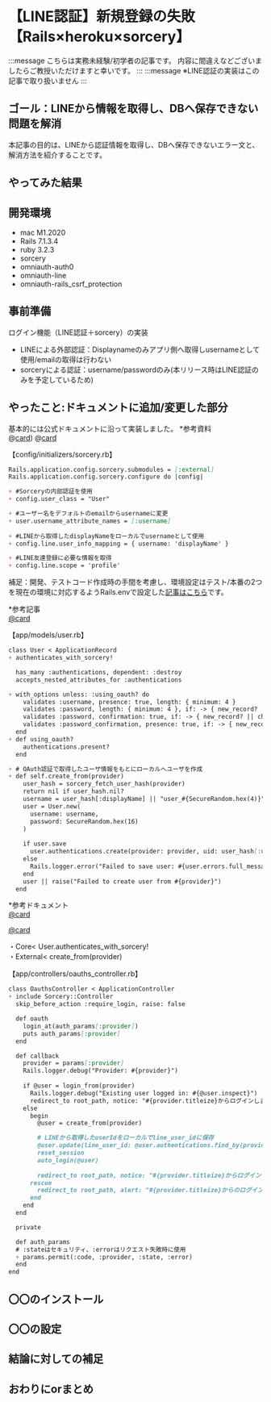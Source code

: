 【LINE認証】新規登録の失敗 【Rails×heroku×sorcery】
===
:::message
こちらは実務未経験/初学者の記事です。
内容に間違えなどございましたらご教授いただけますと幸いです。
:::
:::message
※LINE認証の実装はこの記事で取り扱いません
:::

## ゴール：LINEから情報を取得し、DBへ保存できない問題を解消
<!-- どんな目的で、何をしたのかを分かりやすく簡潔に書きます。 -->

本記事の目的は、LINEから認証情報を取得し、DBへ保存できないエラー文と、解消方法を紹介することです。<br>



## やってみた結果
<!-- やってみて自分がどうなったか。さらには、この記事を読んだ人がどうなるのかを書きます。 -->


## 開発環境
- mac M1.2020
- Rails 7.1.3.4
- ruby 3.2.3
- sorcery
- omniauth-auth0
- omniauth-line
- omniauth-rails_csrf_protection

## 事前準備
ログイン機能（LINE認証＋sorcery）の実装
- LINEによる外部認証：Displaynameのみアプリ側へ取得しusernameとして使用/emailの取得は行わない
- sorceryによる認証：username/passwordのみ(本リリース時はLINE認証のみを予定しているため)

## やったこと:ドキュメントに追加/変更した部分
<!-- 実際にやったことを書いていきます。 -->
基本的には公式ドキュメントに沿って実装しました。
*参考資料<br>
  @[card](https://github.com/Sorcery/sorcery/wiki/External))
  @[card]()

【config/initializers/sorcery.rb】
```md
Rails.application.config.sorcery.submodules = [:external]
Rails.application.config.sorcery.configure do |config|

+ #Sorceryの内部認証を使用
+ config.user_class = "User"

+ #ユーザー名をデフォルトのemailからusernameに変更
+ user.username_attribute_names = [:username]
  
+ #LINEから取得したdisplayNameをローカルでusernameとして使用
+ config.line.user_info_mapping = { username: 'displayName' }

+ #LINE友達登録に必要な情報を取得
+ config.line.scope = 'profile'
```
補足：開発、テストコード作成時の手間を考慮し、環境設定はテスト/本番の2つを現在の環境に対応するようRails.envで設定した[記事はこちら](https://zenn.dev/yuuka3028/articles/da8bb63c858873)です。

*参考記事<br>
[@card](https://developers.line.biz/ja/docs/line-login/integrate-line-login/#scopes)

【app/models/user.rb】
```md
class User < ApplicationRecord
+ authenticates_with_sorcery!

  has_many :authentications, dependent: :destroy
  accepts_nested_attributes_for :authentications

+ with_options unless: :using_oauth? do
    validates :username, presence: true, length: { minimum: 4 }
    validates :password, length: { minimum: 4 }, if: -> { new_record? || changes[:crypted_password] }
    validates :password, confirmation: true, if: -> { new_record? || changes[:crypted_password] }
    validates :password_confirmation, presence: true, if: -> { new_record? || changes[:crypted_password] }
  end
+ def using_oauth?
    authentications.present?
  end

+ # OAuth認証で取得したユーザ情報をもとにローカルへユーザを作成
+ def self.create_from(provider)
    user_hash = sorcery_fetch_user_hash(provider)
    return nil if user_hash.nil?
    username = user_hash[:displayName] || "user_#{SecureRandom.hex(4)}"
    user = User.new(
      username: username,
      password: SecureRandom.hex(16)
    )
  
    if user.save
      user.authentications.create(provider: provider, uid: user_hash[:userId])
    else
      Rails.logger.error("Failed to save user: #{user.errors.full_messages.join(", ")}")
    end
    user || raise("Failed to create user from #{provider}")
  end
```
*参考ドキュメント<br>
[@card](https://api.rubyonrails.org/v6.1/classes/Object.html#method-i-with_options)

[@card](https://github.com/Sorcery/sorcery)

・Core< User.authenticates_with_sorcery!<br>
・External< create_from(provider)

【app/controllers/oauths_controller.rb】
```md
class OauthsController < ApplicationController
+ include Sorcery::Controller
  skip_before_action :require_login, raise: false

  def oauth
    login_at(auth_params[:provider])
    puts auth_params[:provider]
  end

  def callback
    provider = params[:provider]
    Rails.logger.debug("Provider: #{provider}")
    
    if @user = login_from(provider)
      Rails.logger.debug("Existing user logged in: #{@user.inspect}")
      redirect_to root_path, notice: "#{provider.titleize}からログインしました!"
    else
      begin
        @user = create_from(provider)

        # LINEから取得したuserIdをローカルでline_user_idに保存
        @user.update(line_user_id: @user.authentications.find_by(provider: provider).uid)
        reset_session
        auto_login(@user)
  
        redirect_to root_path, notice: "#{provider.titleize}からログインしました!"
      rescue
        redirect_to root_path, alert: "#{provider.titleize}からのログインに失敗しました!"
      end
    end
  end

  private

  def auth_params
  # :stateはセキュリティ、:errorはリクエスト失敗時に使用
  + params.permit(:code, :provider, :state, :error)
  end
end
```

## 〇〇のインストール
<!-- まず、〜を開くために... -->

## 〇〇の設定
<!-- このように細かく分け、タイトルと文章を1対1対応で書きます。 -->

## 結論に対しての補足
<!-- - 関連サービスの紹介 -->
<!-- - 参考文献や、公式ページへのリンクなど -->

## おわりにorまとめ
<!-- この記事のまとめや、自分の感じたことなどを記述します。 -->